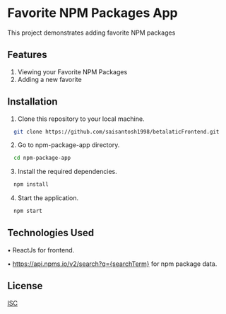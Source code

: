 
# Favorite NPM Packages App

This project demonstrates adding favorite NPM packages


## Features

1. Viewing your Favorite NPM Packages
2. Adding a new favorite




## Installation

1. Clone this repository to your local machine.

```bash
  git clone https://github.com/saisantosh1998/betalaticFrontend.git
```

2. Go to npm-package-app directory.

```bash
  cd npm-package-app
```

3. Install the required dependencies.

```bash
  npm install
```

4. Start the application.
```bash
  npm start
```
## Technologies Used


•	ReactJs for frontend.

•	https://api.npms.io/v2/search?q={searchTerm} for npm package data.


## License

[ISC](https://choosealicense.com/licenses/isc/)

